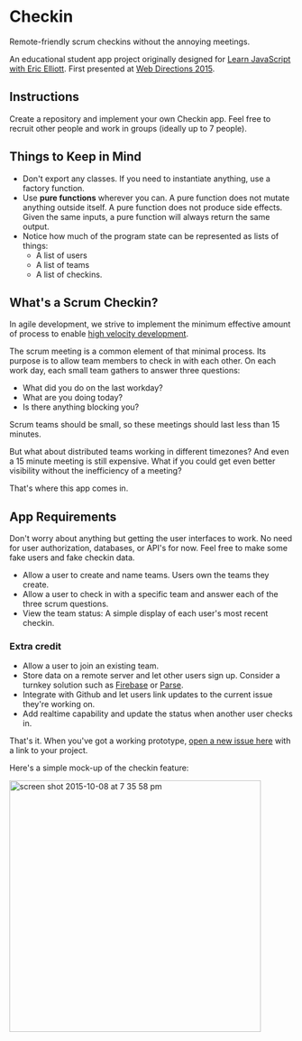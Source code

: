 # Checkin

Remote-friendly scrum checkins without the annoying meetings.

An educational student app project originally designed for [Learn JavaScript with Eric Elliott](https://ericelliottjs.com/). First presented at [Web Directions 2015](http://www.webdirections.org/wd15/#workshops).

## Instructions

Create a repository and implement your own Checkin app. Feel free to recruit other people and work in groups (ideally up to 7 people).


## Things to Keep in Mind

* Don't export any classes. If you need to instantiate anything, use a factory function.
* Use **pure functions** wherever you can. A pure function does not mutate anything outside itself. A pure function does not produce side effects. Given the same inputs, a pure function will always return the same output.
* Notice how much of the program state can be represented as lists of things:
  - A list of users
  - A list of teams
  - A list of checkins.

## What's a Scrum Checkin?

In agile development, we strive to implement the minimum effective amount of process to enable [high velocity development](https://medium.com/javascript-scene/how-to-build-a-high-velocity-development-team-4b2360d34021).

The scrum meeting is a common element of that minimal process. Its purpose is to allow team members to check in with each other. On each work day, each small team gathers to answer three questions:

* What did you do on the last workday?
* What are you doing today?
* Is there anything blocking you?

Scrum teams should be small, so these meetings should last less than 15 minutes.

But what about distributed teams working in different timezones? And even a 15 minute meeting is still expensive. What if you could get even better visibility without the inefficiency of a meeting?

That's where this app comes in.


## App Requirements

Don't worry about anything but getting the user interfaces to work. No need for user authorization, databases, or API's for now. Feel free to make some fake users and fake checkin data.

* Allow a user to create and name teams. Users own the teams they create.
* Allow a user to check in with a specific team and answer each of the three scrum questions.
* View the team status: A simple display of each user's most recent checkin.


### Extra credit

* Allow a user to join an existing team.
* Store data on a remote server and let other users sign up. Consider a turnkey solution such as [Firebase](https://www.firebase.com/) or [Parse](https://parse.com/).
* Integrate with Github and let users link updates to the current issue they're working on.
* Add realtime capability and update the status when another user checks in.

That's it. When you've got a working prototype, [open a new issue here](https://github.com/ericelliott/checkin/issues/new?title=Student+Project) with a link to your project.

Here's a simple mock-up of the checkin feature:

<img width="446" alt="screen shot 2015-10-08 at 7 35 58 pm" src="https://cloud.githubusercontent.com/assets/364727/10384095/5dcd3592-6df4-11e5-926e-a1afb3f51864.png">
